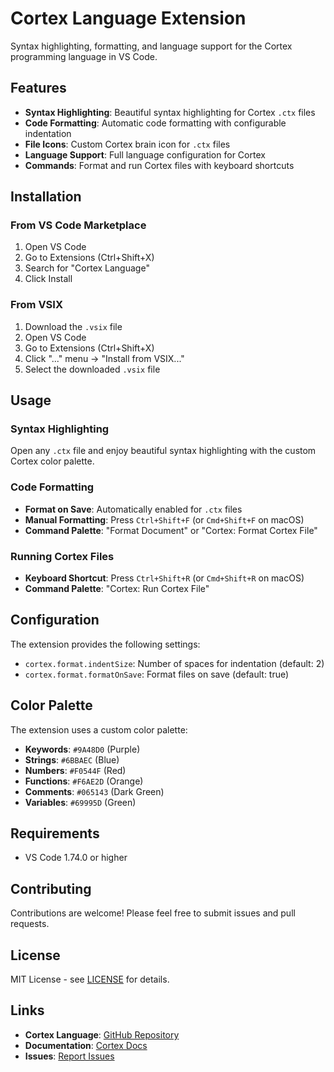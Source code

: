 # Cortex Language Extension

Syntax highlighting, formatting, and language support for the Cortex programming language in VS Code.

## Features

- **Syntax Highlighting**: Beautiful syntax highlighting for Cortex `.ctx` files
- **Code Formatting**: Automatic code formatting with configurable indentation
- **File Icons**: Custom Cortex brain icon for `.ctx` files
- **Language Support**: Full language configuration for Cortex
- **Commands**: Format and run Cortex files with keyboard shortcuts

## Installation

### From VS Code Marketplace

1. Open VS Code
2. Go to Extensions (Ctrl+Shift+X)
3. Search for "Cortex Language"
4. Click Install

### From VSIX

1. Download the `.vsix` file
2. Open VS Code
3. Go to Extensions (Ctrl+Shift+X)
4. Click "..." menu → "Install from VSIX..."
5. Select the downloaded `.vsix` file

## Usage

### Syntax Highlighting

Open any `.ctx` file and enjoy beautiful syntax highlighting with the custom Cortex color palette.

### Code Formatting

- **Format on Save**: Automatically enabled for `.ctx` files
- **Manual Formatting**: Press `Ctrl+Shift+F` (or `Cmd+Shift+F` on macOS)
- **Command Palette**: "Format Document" or "Cortex: Format Cortex File"

### Running Cortex Files

- **Keyboard Shortcut**: Press `Ctrl+Shift+R` (or `Cmd+Shift+R` on macOS)
- **Command Palette**: "Cortex: Run Cortex File"

## Configuration

The extension provides the following settings:

- `cortex.format.indentSize`: Number of spaces for indentation (default: 2)
- `cortex.format.formatOnSave`: Format files on save (default: true)

## Color Palette

The extension uses a custom color palette:

- **Keywords**: `#9A48D0` (Purple)
- **Strings**: `#6BBAEC` (Blue)
- **Numbers**: `#F0544F` (Red)
- **Functions**: `#F6AE2D` (Orange)
- **Comments**: `#065143` (Dark Green)
- **Variables**: `#69995D` (Green)

## Requirements

- VS Code 1.74.0 or higher

## Contributing

Contributions are welcome! Please feel free to submit issues and pull requests.

## License

MIT License - see [LICENSE](LICENSE) for details.

## Links

- **Cortex Language**: [GitHub Repository](https://github.com/muhyadinmohamed/cortex)
- **Documentation**: [Cortex Docs](https://github.com/muhyadinmohamed/cortex/tree/main/docs)
- **Issues**: [Report Issues](https://github.com/muhyadinmohamed/cortex/issues)
